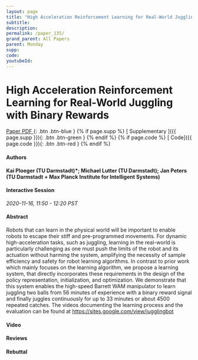 ```yaml
---
layout: page
title: "High Acceleration Reinforcement Learning for Real-World Juggling with Binary Rewards"
subtitle: 
description:
permalink: /paper_135/
grand_parent: All Papers
parent: Monday
supp: 
code: 
youtubeId: 
---
```


# High Acceleration Reinforcement Learning for Real-World Juggling with Binary Rewards

[<i class="fa fa-file-text-o" aria-hidden="true"></i> Paper PDF ](https://drive.google.com/file/d/1Jm8GAfy3Y1EXAjbLJQNh2_40gdQnfNE8/view){: .btn .btn-blue } {% if page.supp %} [<i class="fa fa-file-text-o" aria-hidden="true"></i> Supplementary ]({{ page.supp }}){: .btn .btn-green } {% endif %} {% if page.code %} [<i class="fa fa-github" aria-hidden="true"></i> Code]({{ page.code }}){: .btn .btn-red }
{% endif %}

#### Authors
**Kai Ploeger (TU Darmstadt)*; Michael Lutter (TU Darmstadt); Jan Peters (TU Darmstadt + Max Planck Institute for Intelligent Systems)**

#### Interactive Session
*2020-11-16, 11:50 - 12:20 PST*

#### Abstract
Robots that can learn in the physical world will be important to enable robots to escape their stiff and pre-programmed movements.  For dynamic high-acceleration tasks, such as juggling, learning in the real-world is particularly challenging  as  one  must  push  the  limits  of  the  robot  and  its  actuation  without harming the system, amplifying the necessity of sample efficiency and safety for robot learning algorithms.  In contrast to prior work which mainly focuses on the learning algorithm, we propose a learning system, that directly incorporates these requirements in the design of the policy representation,  initialization,  and optimization.  We demonstrate that this system enables the high-speed Barrett WAM manipulator to learn juggling two balls from 56 minutes of experience with a binary reward signal and finally juggles continuously for up to 33 minutes or about 4500 repeated catches. The videos documenting the learning process and the evaluation can be found at <a href="https://sites.google.com/view/jugglingbot" target="_blank">https://sites.google.com/view/jugglingbot</a>

#### Video 

#### Reviews

#### Rebuttal
